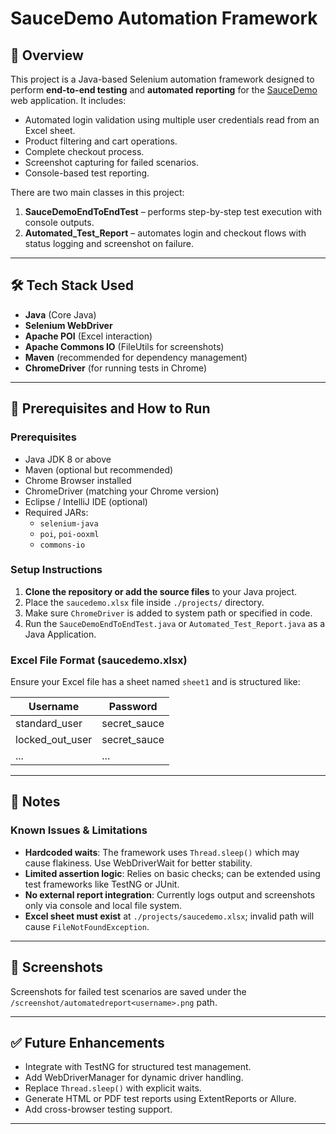 # SauceDemo Automation Framework

## 📄 Overview

This project is a Java-based Selenium automation framework designed to perform **end-to-end testing** and **automated reporting** for the [SauceDemo](https://www.saucedemo.com/v1/) web application. It includes:

- Automated login validation using multiple user credentials read from an Excel sheet.
- Product filtering and cart operations.
- Complete checkout process.
- Screenshot capturing for failed scenarios.
- Console-based test reporting.

There are two main classes in this project:
1. **SauceDemoEndToEndTest** – performs step-by-step test execution with console outputs.
2. **Automated_Test_Report** – automates login and checkout flows with status logging and screenshot on failure.

---

## 🛠 Tech Stack Used

- **Java** (Core Java)
- **Selenium WebDriver**
- **Apache POI** (Excel interaction)
- **Apache Commons IO** (FileUtils for screenshots)
- **Maven** (recommended for dependency management)
- **ChromeDriver** (for running tests in Chrome)

---

## 🔧 Prerequisites and How to Run

### Prerequisites

- Java JDK 8 or above
- Maven (optional but recommended)
- Chrome Browser installed
- ChromeDriver (matching your Chrome version)
- Eclipse / IntelliJ IDE (optional)
- Required JARs:
  - `selenium-java`
  - `poi`, `poi-ooxml`
  - `commons-io`

### Setup Instructions

1. **Clone the repository or add the source files** to your Java project.
2. Place the `saucedemo.xlsx` file inside `./projects/` directory.
3. Make sure `ChromeDriver` is added to system path or specified in code.
4. Run the `SauceDemoEndToEndTest.java` or `Automated_Test_Report.java` as a Java Application.

### Excel File Format (saucedemo.xlsx)
Ensure your Excel file has a sheet named `sheet1` and is structured like:

| Username        | Password      |
|----------------|---------------|
| standard_user  | secret_sauce  |
| locked_out_user| secret_sauce  |
| ...            | ...           |

---

## 📝 Notes

### Known Issues & Limitations

- **Hardcoded waits**: The framework uses `Thread.sleep()` which may cause flakiness. Use WebDriverWait for better stability.
- **Limited assertion logic**: Relies on basic checks; can be extended using test frameworks like TestNG or JUnit.
- **No external report integration**: Currently logs output and screenshots only via console and local file system.
- **Excel sheet must exist** at `./projects/saucedemo.xlsx`; invalid path will cause `FileNotFoundException`.

---

## 📸 Screenshots

Screenshots for failed test scenarios are saved under the `/screenshot/automatedreport<username>.png` path.

---

## ✅ Future Enhancements

- Integrate with TestNG for structured test management.
- Add WebDriverManager for dynamic driver handling.
- Replace `Thread.sleep()` with explicit waits.
- Generate HTML or PDF test reports using ExtentReports or Allure.
- Add cross-browser testing support.

---


